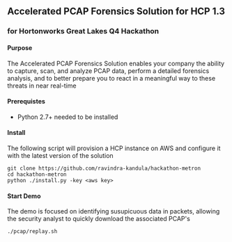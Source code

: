 ## Accelerated PCAP Forensics Solution for HCP 1.3
### for Hortonworks Great Lakes Q4 Hackathon 

#### Purpose

The Accelerated PCAP Forensics Solution enables your company the ability to capture, scan, and analyze PCAP data, perform a detailed forensics analysis, and to better prepare you to react in a meaningful way to these threats in near real-time

#### Prerequistes

- Python 2.7+ needed to be installed

#### Install

The following script will provision a HCP instance on AWS and configure it with the latest version of the solution

```
git clone https://github.com/ravindra-kandula/hackathon-metron
cd hackathon-metron
python ./install.py -key <aws key>
```

#### Start Demo

The demo is focused on identifying susupicuous data in packets, allowing the security analyst to quickly download the associated PCAP's

```
./pcap/replay.sh
```
